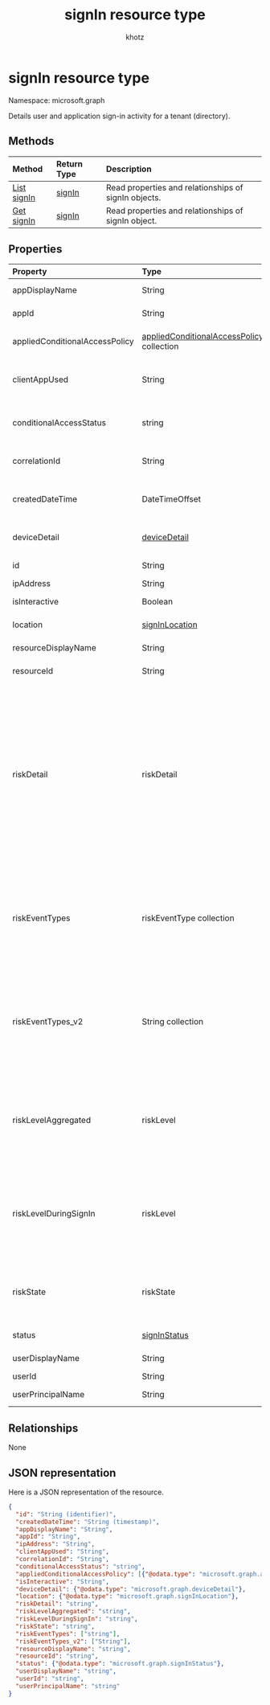 ﻿---
title: "signIn resource type"
description: "Details user and application sign-in activity for a tenant (directory)."
author: "khotz"
localization_priority: Normal
ms.prod: "microsoft-identity-platform"
doc_type: resourcePageType
---

# signIn resource type

Namespace: microsoft.graph

Details user and application sign-in activity for a tenant (directory).

## Methods

| Method                               | Return Type         | Description                                          |
| :----------------------------------- | :------------------ | :--------------------------------------------------- |
| [List signIn](../api/signin-list.md) | [signIn](signin.md) | Read properties and relationships of signIn objects. |
| [Get signIn](../api/signin-get.md)   | [signIn](signin.md) | Read properties and relationships of signIn object.  |

## Properties

| Property                       | Type                                                                           | Description                                                                                                                                                                                                                                                                                                                                                                                                                                                                                                                                                                                                                                    |
| :----------------------------- | :----------------------------------------------------------------------------- | :--------------------------------------------------------------------------------------------------------------------------------------------------------------------------------------------------------------------------------------------------------------------------------------------------------------------------------------------------------------------------------------------------------------------------------------------------------------------------------------------------------------------------------------------------------------------------------------------------------------------------------------------- |
| appDisplayName                 | String                                                                         | App name displayed in the Azure Portal.                                                                                                                                                                                                                                                                                                                                                                                                                                                                                                                                                                                                        |
| appId                          | String                                                                         | Unique GUID representing the app ID in the Azure Active Directory.                                                                                                                                                                                                                                                                                                                                                                                                                                                                                                                                                                             |
| appliedConditionalAccessPolicy | [appliedConditionalAccessPolicy](appliedconditionalaccesspolicy.md) collection | Provides a list of conditional access policies that are triggered by the corresponding sign-in activity.                                                                                                                                                                                                                                                                                                                                                                                                                                                                                                                                       |
| clientAppUsed                  | String                                                                         | Identifies the legacy client used for sign-in activity.  Includes Browser, Exchange Active Sync, modern clients, IMAP, MAPI, SMTP, and POP.                                                                                                                                                                                                                                                                                                                                                                                                                                                                                                    |
| conditionalAccessStatus        | string                                                                         | Reports status of an activated conditional access policy. Possible values are: `success`, `failure`, `notApplied`, and `unknownFutureValue`.                                                                                                                                                                                                                                                                                                                                                                                                                                                                                                   |
| correlationId                  | String                                                                         | The request ID sent from the client when the sign-in is initiated; used to troubleshoot sign-in activity.                                                                                                                                                                                                                                                                                                                                                                                                                                                                                                                                      |
| createdDateTime                | DateTimeOffset                                                                 | Date and time (UTC) the sign-in was initiated. Example: midnight on Jan 1, 2014 is reported as `'2014-01-01T00:00:00Z'`.                                                                                                                                                                                                                                                                                                                                                                                                                                                                                                                       |
| deviceDetail                   | [deviceDetail](devicedetail.md)                                                | Device information from where the sign-in occurred; includes device ID, operating system, and browser.                                                                                                                                                                                                                                                                                                                                                                                                                                                                                                                                         |
| id                             | String                                                                         | Unique ID representing the sign-in activity.                                                                                                                                                                                                                                                                                                                                                                                                                                                                                                                                                                                                   |
| ipAddress                      | String                                                                         | IP address of the client used to sign in.                                                                                                                                                                                                                                                                                                                                                                                                                                                                                                                                                                                                      |
| isInteractive                  | Boolean                                                                        | Indicates if a sign-in is interactive or not.                                                                                                                                                                                                                                                                                                                                                                                                                                                                                                                                                                                                  |
| location                       | [signInLocation](signinlocation.md)                                            | Provides the city, state, and country code where the sign-in originated.                                                                                                                                                                                                                                                                                                                                                                                                                                                                                                                                                                       |
| resourceDisplayName            | String                                                                         | Name of the resource the user signed into.                                                                                                                                                                                                                                                                                                                                                                                                                                                                                                                                                                                                     |
| resourceId                     | String                                                                         | ID of the resource that the user signed into.                                                                                                                                                                                                                                                                                                                                                                                                                                                                                                                                                                                                  |
| riskDetail                     | riskDetail                                                                     | Provides the 'reason' behind a specific state of a risky user, sign-in or a risk event. The possible values are: `none`, `adminGeneratedTemporaryPassword`, `userPerformedSecuredPasswordChange`, `userPerformedSecuredPasswordReset`, `adminConfirmedSigninSafe`, `aiConfirmedSigninSafe`, `userPassedMFADrivenByRiskBasedPolicy`, `adminDismissedAllRiskForUser`, `adminConfirmedSigninCompromised`, `unknownFutureValue`. The value `none` means that no action has been performed on the user or sign-in so far. <br>**Note:** Details for this property require an Azure AD Premium P2 license. Other licenses return the value `hidden`. |
| riskEventTypes                 | riskEventType collection                                                       | Risk event types associated with the sign-in. The possible values are: `unlikelyTravel`, `anonymizedIPAddress`, `maliciousIPAddress`, `unfamiliarFeatures`, `malwareInfectedIPAddress`, `suspiciousIPAddress`, `leakedCredentials`, `investigationsThreatIntelligence`,  `generic`, and `unknownFutureValue`.                                                                                                                                                                                                                                                                                                                                  |
| riskEventTypes_v2              | String collection                                                              | The list of risk event types associated with the sign-in. Possible values: `unlikelyTravel`, `anonymizedIPAddress`, `maliciousIPAddress`, `unfamiliarFeatures`, `malwareInfectedIPAddress`, `suspiciousIPAddress`, `leakedCredentials`, `investigationsThreatIntelligence`,  `generic`, or `unknownFutureValue`.                                                                                                                                                                                                                                                                                                                               |
| riskLevelAggregated            | riskLevel                                                                      | Aggregated risk level. The possible values are: `none`, `low`, `medium`, `high`, `hidden`, and `unknownFutureValue`. The value `hidden` means the user or sign-in was not enabled for Azure AD Identity Protection. **Note:** Details for this property are only available for Azure AD Premium P2 customers. All other customers will be returned `hidden`.                                                                                                                                                                                                                                                                                   |
| riskLevelDuringSignIn          | riskLevel                                                                      | Risk level during sign-in. The possible values are: `none`, `low`, `medium`, `high`, `hidden`, and `unknownFutureValue`. The value `hidden` means the user or sign-in was not enabled for Azure AD Identity Protection. **Note:** Details for this property are only available for Azure AD Premium P2 customers. All other customers will be returned `hidden`.                                                                                                                                                                                                                                                                               |
| riskState                      | riskState                                                                      | Reports status of the risky user, sign-in, or a risk event. The possible values are: `none`, `confirmedSafe`, `remediated`, `dismissed`, `atRisk`, `confirmedCompromised`, `unknownFutureValue`.                                                                                                                                                                                                                                                                                                                                                                                                                                               |
| status                         | [signInStatus](signinstatus.md)                                                | Sign-in status. Possible values include `Success` and `Failure`.                                                                                                                                                                                                                                                                                                                                                                                                                                                                                                                                                                               |
| userDisplayName                | String                                                                         | Display name of the user that initiated the sign-in.                                                                                                                                                                                                                                                                                                                                                                                                                                                                                                                                                                                           |
| userId                         | String                                                                         | ID of the user that initiated the sign-in.                                                                                                                                                                                                                                                                                                                                                                                                                                                                                                                                                                                                     |
| userPrincipalName              | String                                                                         | User principal name of the user that initiated the sign-in.                                                                                                                                                                                                                                                                                                                                                                                                                                                                                                                                                                                    |

## Relationships

None

## JSON representation

Here is a JSON representation of the resource.

<!-- {
  "blockType": "resource",
  "optionalProperties": [

  ],
  "@odata.type": "microsoft.graph.signIn"
}-->

```json
{
  "id": "String (identifier)",
  "createdDateTime": "String (timestamp)",
  "appDisplayName": "String",
  "appId": "String",
  "ipAddress": "String",
  "clientAppUsed": "String",
  "correlationId": "String",
  "conditionalAccessStatus": "string",
  "appliedConditionalAccessPolicy": [{"@odata.type": "microsoft.graph.appliedConditionalAccessPolicy"}],
  "isInteractive": "String",
  "deviceDetail": {"@odata.type": "microsoft.graph.deviceDetail"},
  "location": {"@odata.type": "microsoft.graph.signInLocation"},
  "riskDetail": "string",
  "riskLevelAggregated": "string",
  "riskLevelDuringSignIn": "string",
  "riskState": "string",
  "riskEventTypes": ["string"],
  "riskEventTypes_v2": ["String"],
  "resourceDisplayName": "string",
  "resourceId": "string",
  "status": {"@odata.type": "microsoft.graph.signInStatus"},
  "userDisplayName": "string",
  "userId": "string",
  "userPrincipalName": "string"
}

```

<!-- uuid: 8fcb5dbc-d5aa-4681-8e31-b001d5168d79
2015-10-25 14:57:30 UTC -->

<!-- {
  "type": "#page.annotation",
  "description": "signIn resource",
  "keywords": "",
  "section": "documentation",
  "tocPath": ""
}-->
